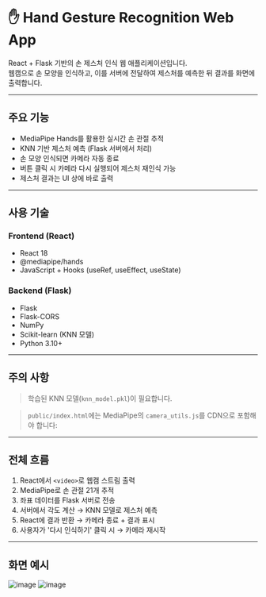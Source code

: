 
# ✋ Hand Gesture Recognition Web App

React + Flask 기반의 손 제스처 인식 웹 애플리케이션입니다.  
웹캠으로 손 모양을 인식하고, 이를 서버에 전달하여 제스처를 예측한 뒤 결과를 화면에 출력합니다.

---

## 주요 기능

- MediaPipe Hands를 활용한 실시간 손 관절 추적
- KNN 기반 제스처 예측 (Flask 서버에서 처리)
- 손 모양 인식되면 카메라 자동 종료
- 버튼 클릭 시 카메라 다시 실행되어 제스처 재인식 가능
- 제스처 결과는 UI 상에 바로 출력

---

## 사용 기술

### Frontend (React)
- React 18
- @mediapipe/hands
- JavaScript + Hooks (useRef, useEffect, useState)

### Backend (Flask)
- Flask
- Flask-CORS
- NumPy
- Scikit-learn (KNN 모델)
- Python 3.10+

---

## 주의 사항

> 학습된 KNN 모델(`knn_model.pkl`)이 필요합니다.

> `public/index.html`에는 MediaPipe의 `camera_utils.js`를 CDN으로 포함해야 합니다:

---

## 전체 흐름

1. React에서 `<video>`로 웹캠 스트림 출력
2. MediaPipe로 손 관절 21개 추적
3. 좌표 데이터를 Flask 서버로 전송
4. 서버에서 각도 계산 → KNN 모델로 제스처 예측
5. React에 결과 반환 → 카메라 종료 + 결과 표시
6. 사용자가 '다시 인식하기' 클릭 시 → 카메라 재시작

---

## 화면 예시
![image](https://github.com/user-attachments/assets/3c6b066d-2854-4362-bc1a-cde42a6bd3ea)
![image](https://github.com/user-attachments/assets/3a709f69-c886-4f13-b0cd-f636d75b7363)



